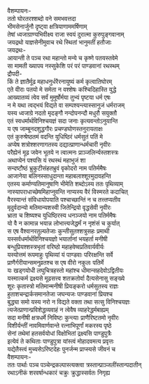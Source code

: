 वैशम्पायनः-  
ततो घोरतरश्शब्दो वने समभवत्तदा  
भीमसेनार्जुनौ दृष्ट्वा क्षत्रियाणाममर्षिणाम्  
तेषां ध्वजाग्राण्यभिवीक्ष्य राजा स्वयं दुरात्मा कुरुपुङ्गवानाम्  
जयद्रथो याज्ञसेनीमुवाच रथे स्थितां भानुमतीं हतौजाः  
जयद्रथः-  
आयान्ती ते पञ्च रथा महान्तो मन्ये च कृष्णे पतयस्तवेमे  
सा मामती ख्यापय नस्सुकेशि परं परं पाण्डवानां रथस्थम्  
द्रौपदी-  
किं ते ज्ञातैर्मूढ महाधनुर्धरैरनायुष्यं कर्म कृत्वातिघोरम्  
एते वीराः पतयो मे समेता न वश्शेषः कश्चिदिहास्ति युद्धे  
आख्यातव्यं त्वेव सर्वं मुमूर्षोर्मया तुभ्यं पृष्टया धर्म एषः  
न मे यथा त्वद्भयं विद्यते वा सम्पश्यन्त्यास्सानुजं धर्मराजम्  
यस्य ध्वजाग्रे नदतो मृदङ्गौ नन्दोपनन्दौ मधुरौ सयुक्तौ  
एतं स्वधर्मार्थविनिश्चयज्ञं सदा जनाः कृत्यवन्तोऽनुयान्ति  
य एष जाम्बूनदशुद्धगौरः प्रचण्डघोणस्तनुरायताक्षः  
एतं कुरुश्रेष्ठतमं वदन्ति युधिष्ठिरं धर्मसुतं पतिं मे  
अप्येष शत्रोश्शरणागतस्य दद्यात्प्राणान्धर्मचारी नृवीरः  
परैह्येनं मूढ जवेन भूतये न त्वात्मनः प्राञ्जलिर्न्यस्तशस्त्रः  
अथाप्येनं पश्यसि यं रथस्थं महाभुजं शा  
सन्दष्टौष्ठं भ्रुकुटीसंहतभ्रुवं वृकोदरो नाम पतिर्ममैषः  
आजानेया बलिनस्साधुदान्ता महाबलाश्शूरमुदावहन्ति  
एतस्य कर्माण्यतिमानुषाणि भीमेति शब्दोऽस्य ततः पृथिव्याम्  
नास्यापराधाच्छेषमिहाप्नुवन्ति नाप्यस्य वैरं विस्मरते कदाचित्  
वैरस्यान्तं संविधायोपयाति पश्चाच्छान्तिं न च तत्त्तप्यतीव  
मृदुर्वदान्यो मतिमान्यशस्वी जितेन्द्रियो वृद्धसेवी नृवीरः  
भ्राता च शिष्यश्च युधिष्ठिरस्य धनञ्जयो नाम पतिर्ममैषः  
यो वै न कामान्न भयान्न लोभात्त्यजेद्धर्मं न नृशंसं च कुर्यात्  
स एष वैश्वानरतुल्यतेजाः कुन्तीसुतश्शत्रुसहः प्रमाथी  
यस्सर्वधर्मार्थविनिश्चयज्ञो भयार्तानां भयहर्ता मनीषी  
बन्धुप्रियश्शस्त्रभृतां वरिष्ठो महाहवेष्वप्रतिवार्यवीर्यः  
यस्योत्तमं रूपमाहुः पृथिव्यां यं पाण्डवाः परिरक्षन्ति सर्वे  
प्राणैर्गरीयान्समनुव्रतश्च स एष वीरो नकुलः पतिर्मे  
यः खड्गयोधी लघुचित्रहस्तो महांश्च धीमान्सहदेवोऽद्वितीयः  
यस्मात्कर्म द्रक्ष्यसे मूढसत्त्व शतक्रतोर्वा दैत्यसेनासु सङ्ख्ये  
शूरः कृतास्त्रो मतिमान्मनीषी प्रियङ्करो धर्मसुतस्य राज्ञः  
हुताशचन्द्रार्कसमानतेजा जघन्यजः पाण्डवानां प्रियश्च  
बुद्ध्या समो यस्य नरो न विद्यते वक्ता तथा सत्सु विनिश्चयज्ञः  
त्यजेत्प्राणान्प्रविशेद्धव्यवाहं न त्वेवैष व्याहरेद्धर्मबाह्यम्  
सदा मनीषी क्षत्रधर्मे निविष्टः कुन्त्याः प्राणैरिष्टतमो नृवीरः  
विशीर्यन्तीं नावमिवार्णवान्ते रत्नाभिपूर्णां मकरस्य पृष्ठे  
सेनां तथेमां हतसर्वयोधां विक्षोभितां द्रक्ष्यसि पाण्डुपुत्रैः  
इत्येवं ते कथिताः पाण्डुपुत्रा यांस्त्वं मोहादवमत्य प्रवृत्तः  
यद्येतैस्त्वं मुच्यसेऽरिष्टदेहः पुनर्जन्म प्राप्स्यसे जीवनं च  
वैशम्पायनः-  
ततः पार्थाः पञ्च पञ्चेन्द्रकल्पास्त्यक्त्वा त्रस्तान्प्राञ्जलींस्तान्पदातीन्  
रथाऽनीकं शरवर्षान्धकारं चक्रुः क्रुद्धास्सर्वतः निगृह्य  

